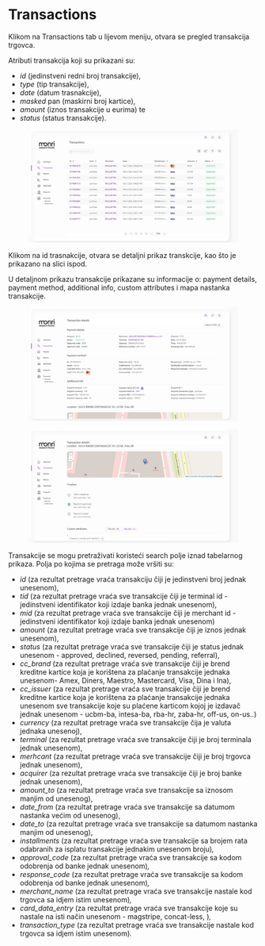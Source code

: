 # Transactions

Klikom na Transactions tab u lijevom meniju, otvara se pregled transakcija trgovca.

Atributi transakcija koji su prikazani su:

* _id_ (jedinstveni redni broj transakcije),
* _type_ (tip transakcije),
* _date_ (datum trasnakcije),
* _masked_ pan (maskirni broj kartice),
* _amount_ (iznos transakcije u eurima) te
* _status_ (status transakcije).

<figure><img src="../../.gitbook/assets/image (29).png" alt=""><figcaption></figcaption></figure>

Klikom na id trasnakcije, otvara se detaljni prikaz transkcije, kao što je prikazano na slici ispod.

U detaljnom prikazu transakcije prikazane su informacije o: payment details, payment method, additional info, custom attributes i mapa nastanka transakcije.

<figure><img src="../../.gitbook/assets/image (30).png" alt=""><figcaption></figcaption></figure>

<figure><img src="../../.gitbook/assets/image (31).png" alt=""><figcaption></figcaption></figure>

Transakcije se mogu pretraživati koristeći search polje iznad tabelarnog prikaza. Polja po kojima se pretraga može vršiti su:&#x20;

* _id_ (za rezultat pretrage vraća transakciju čiji je jedinstveni broj jednak unesenom),&#x20;
* _tid_ (za rezultat pretrage vraća sve transakcije čiji je terminal id - jedinstveni identifikator koji izdaje banka jednak unesenom),&#x20;
* _mid_ (za rezultat pretrage vraća sve transakcije čiji je merchant id - jedinstveni identifikator koji izdaje banka  jednak unesenom)
* _amount_ (za rezultat pretrage vraća sve transakcije čiji je iznos jednak unesenom),&#x20;
* _status_ (za rezultat pretrage vraća sve transakcije čiji je status  jednak unesenom  - approved, declined, reversed, pending, referral),&#x20;
* _cc\_brand_ (za rezultat pretrage vraća sve transakcije čiji je brend kreditne kartice koja je korištena za plaćanje transakcije jednaka unesenom- Amex, Diners, Maestro, Mastercard, Visa, Dina i Ina),
* _cc\_issuer_ (za rezultat pretrage vraća sve transakcije čiji je brend kreditne kartice koja je korištena za plaćanje transakcije jednaka unesenom sve transakcije koje su plaćene karticom kojoj je izdavač jednak unesenom - ucbm-ba, intesa-ba, rba-hr, zaba-hr, off-us, on-us..)&#x20;
* _currency_ (za rezultat pretrage vraća sve transakcije čija je valuta jednaka unesenoj),&#x20;
* _terminal_ (za rezultat pretrage vraća sve transakcije čiji je broj terminala jednak unesenom), &#x20;
* _merhcant_ (za rezultat pretrage vraća sve transakcije čiji je broj trgovca jednak unesenom),&#x20;
* _acquirer_ (za rezultat pretrage vraća sve transakcije čiji je broj banke jednak unesenom),&#x20;
* _amount\_to_ (za rezultat pretrage vraća sve transakcije sa iznosom manjim od unesenog),&#x20;
* _date\_from_ (za rezultat pretrage vraća sve transakcije sa datumom nastanka većim od unesenog),&#x20;
* _date\_to_ (za rezultat pretrage vraća sve transakcije sa datumom nastanka manjim od unesenog),&#x20;
* _installments_ (za rezultat pretrage vraća sve transakcije sa brojem rata odabranih za isplatu transakcije jednakim unesenom broju)_,_&#x20;
* _approval\_code_ (za rezultat pretrage vraća sve transakcije sa kodom odobrenja od banke jednak unesenom)_,_&#x20;
* _response\_code_ (za rezultat pretrage vraća sve transakcije sa kodom odobrenja od banke jednak unesenom)_,_&#x20;
* _merchant\_name_ (za rezultat pretrage vraća sve transakcije nastale kod trgovca sa idjem istim unesenom)_,_&#x20;
* _card\_data\_entry_ (za rezultat pretrage vraća sve transakcije koje su nastale na isti način unesenom - magstripe, concat-less, )_,_
* _transaction\_type_ (za rezultat pretrage vraća sve transakcije nastale kod trgovca sa idjem istim unesenom)_._
